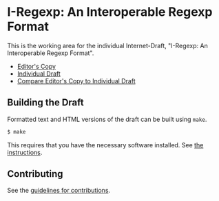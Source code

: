 # I-Regexp: An Interoperable Regexp Format

This is the working area for the individual Internet-Draft, "I-Regexp: An Interoperable Regexp Format".

* [Editor's Copy](https://cabo.github.io/iregexp/#go.draft-bormann-jsonpath-iregexp.html)
* [Individual Draft](https://datatracker.ietf.org/doc/html/draft-bormann-jsonpath-iregexp)
* [Compare Editor's Copy to Individual Draft](https://cabo.github.io/iregexp/#go.draft-bormann-jsonpath-iregexp.diff)

## Building the Draft

Formatted text and HTML versions of the draft can be built using `make`.

```sh
$ make
```

This requires that you have the necessary software installed.  See
[the instructions](https://github.com/martinthomson/i-d-template/blob/master/doc/SETUP.md).


## Contributing

See the
[guidelines for contributions](https://github.com/cabo/iregexp/blob/main/CONTRIBUTING.md).
